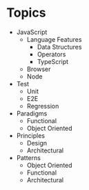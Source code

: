 # Topics

- JavaScript
  - Language Features
    - Data Structures
    - Operators
    - TypeScript
  - Browser
  - Node
- Test
  - Unit
  - E2E
  - Regression
- Paradigms
  - Functional
  - Object Oriented
- Principles
  - Design
  - Architectural
- Patterns
  - Object Oriented
  - Functional
  - Architectural